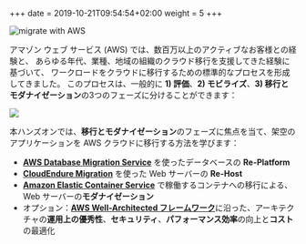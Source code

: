 +++
date = 2019-10-21T09:54:54+02:00
weight = 5
+++

<img style="position: sticky; top:0px; right: 0px" src="/intro/migrate-with-aws.png" alt="migrate with AWS" />

アマゾン ウェブ サービス (AWS) では、数百万以上のアクティブなお客様との経験と、
あらゆる年代、業種、地域の組織のクラウド移行を支援してきた経験に基づいて、
ワークロードをクラウドに移行するための標準的なプロセスを形成してきました。
このプロセスは、一般的に **1) 評価**、**2) モビライズ**、**3) 移行とモダナイゼーション**の3つのフェーズに分けることができます：

<a href="https://aws.amazon.com/cloud-migration/how-to-migrate/" target="_blank" rel="noopener noreferrer"><img src="/intro/migration-process.png"></a>

本ハンズオンでは、**移行とモダナイゼーション**のフェーズに焦点を当て、架空のアプリケーションを AWS クラウドに移行する方法を学びます：

  - <a href="https://aws.amazon.com/dms/" target="_blank" rel="noopener noreferrer" >**AWS Database Migration Service**</a> を使ったデータベースの **Re-Platform**
  - <a href="https://aws.amazon.com/cloudendure-migration/" target="_blank" rel="noopener noreferrer" >**CloudEndure Migration**</a> を使った Web サーバーの **Re-Host**
  - <a href="https://aws.amazon.com/ecs/" target="_blank" rel="noopener noreferrer" >**Amazon Elastic Container Service**</a> で稼働するコンテナへの移行による、Web サーバーの**モダナイゼーション**
  - オプション：<a href="https://aws.amazon.com/architecture/well-architected/" target="_blank" rel="noopener noreferrer" >**AWS Well-Architected フレームワーク**</a>に沿った、アーキテクチャの**運用上の優秀性**、**セキュリティ**、**パフォーマンス効率**の向上と**コスト**の最適化